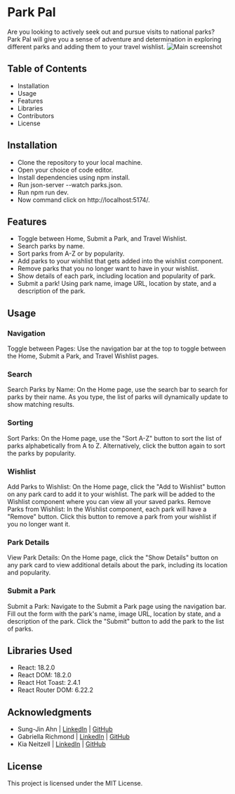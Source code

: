 # Park Pal

Are you looking to actively seek out and pursue visits to national parks? Park Pal will give you a sense of adventure and determination in exploring different parks and adding them to your travel wishlist.
![Main screenshot](https://github.com/sahn0307/parks-review-app/assets/12631152/4b9a7c73-9ac1-4b1c-87df-3c927e98c3c7)

## Table of Contents
- Installation 
- Usage 
- Features
- Libraries 
- Contributors
- License

## Installation
- Clone the repository to your local machine.
- Open your choice of code editor.
- Install dependencies using npm install.
- Run json-server --watch parks.json.
- Run npm run dev.
- Now command click on http://localhost:5174/.

## Features
- Toggle between Home, Submit a Park, and Travel Wishlist.
- Search parks by name.
- Sort parks from A-Z or by popularity.
- Add parks to your wishlist that gets added into the wishlist component.
- Remove parks that you no longer want to have in your wishlist.
- Show details of each park, including location and popularity of park.
- Submit a park! Using park name, image URL, location by state, and a description of the park.

## Usage

### Navigation
Toggle between Pages: Use the navigation bar at the top to toggle between the Home, Submit a Park, and Travel Wishlist pages.
### Search
Search Parks by Name: On the Home page, use the search bar to search for parks by their name. As you type, the list of parks will dynamically update to show matching results.
### Sorting
Sort Parks: On the Home page, use the "Sort A-Z" button to sort the list of parks alphabetically from A to Z. Alternatively, click the button again to sort the parks by popularity.
### Wishlist
Add Parks to Wishlist: On the Home page, click the "Add to Wishlist" button on any park card to add it to your wishlist. The park will be added to the Wishlist component where you can view all your saved parks. Remove Parks from Wishlist: In the Wishlist component, each park will have a "Remove" button. Click this button to remove a park from your wishlist if you no longer want it.
### Park Details
View Park Details: On the Home page, click the "Show Details" button on any park card to view additional details about the park, including its location and popularity.
### Submit a Park
Submit a Park: Navigate to the Submit a Park page using the navigation bar. Fill out the form with the park's name, image URL, location by state, and a description of the park. Click the "Submit" button to add the park to the list of parks.



## Libraries Used
- React: 18.2.0
- React DOM: 18.2.0
- React Hot Toast: 2.4.1
- React Router DOM: 6.22.2

## Acknowledgments 
- Sung-Jin Ahn | [LinkedIn](https://www.linkedin.com/in/sung-jin-ahn/) | [GitHub](https://github.com/sahn0307/)
- Gabriella Richmond | [LinkedIn](https://www.linkedin.com/in/gabriella-richmond/) | [GitHub](https://github.com/gabriellarichmo)
- Kia Neitzell | [LinkedIn](https://www.linkedin.com/in/kia-neitzell-870559162/) | [GitHub](https://github.com/kia659)

## License
This project is licensed under the MIT License.
